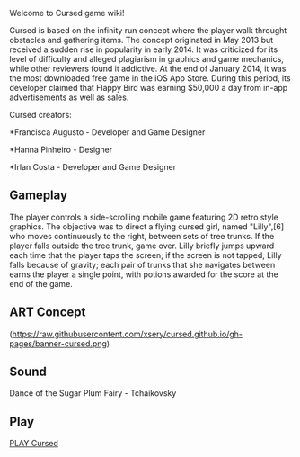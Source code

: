 Welcome to Cursed game wiki!

Cursed is based on the infinity run concept where the player walk throught obstacles and gathering items. The concept originated in May 2013 but received a sudden rise in popularity in early 2014. It was criticized for its level of difficulty and alleged plagiarism in graphics and game mechanics, while other reviewers found it addictive. At the end of January 2014, it was the most downloaded free game in the iOS App Store. During this period, its developer claimed that Flappy Bird was earning $50,000 a day from in-app advertisements as well as sales.

Cursed creators:

*Francisca Augusto - Developer and Game Designer

*Hanna Pinheiro - Designer

*Irlan Costa - Developer and Game Designer


## Gameplay
The player controls a side-scrolling mobile game featuring 2D retro style graphics. The objective was to direct a flying cursed girl, named "Lilly",[6] who moves continuously to the right, between sets of tree trunks. If the player falls outside the tree trunk, game over. Lilly briefly jumps upward each time that the player taps the screen; if the screen is not tapped, Lilly falls because of gravity; each pair of trunks that she navigates between earns the player a single point, with potions awarded for the score at the end of the game.


## ART Concept


(https://raw.githubusercontent.com/xsery/cursed.github.io/gh-pages/banner-cursed.png)



## Sound
	
Dance of the Sugar Plum Fairy - Tchaikovsky

## Play

[PLAY Cursed](cursed/)
